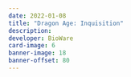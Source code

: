 ```yaml
---
date: 2022-01-08
title: "Dragon Age: Inquisition"
description:
developer: BioWare
card-image: 6
banner-image: 18
banner-offset: 80
---
```

